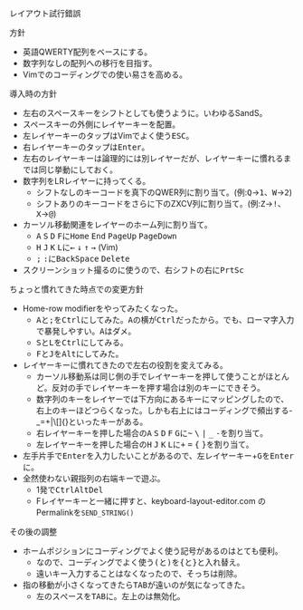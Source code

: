 レイアウト試行錯誤

方針
 - 英語QWERTY配列をベースにする。
 - 数字列なしの配列への移行を目指す。
 - Vimでのコーディングでの使い易さを高める。

導入時の方針
 - 左右のスペースキーをシフトとしても使うように。いわゆるSandS。
 - スペースキーの外側にレイヤーキーを配置。
 - 左レイヤーキーのタップはVimでよく使う<kbd>ESC</kbd>。
 - 右レイヤーキーのタップは<kbd>Enter</kbd>。
 - 左右のレイヤーキーは論理的には別レイヤーだが、レイヤーキーに慣れるまでは同じ挙動にしておく。
 - 数字列をLRレイヤーに持ってくる。
   - シフトなしのキーコードを真下のQWER列に割り当て。(例:<kbd>Q</kbd>→<kbd>1</kbd>、<kbd>W</kbd>→<kbd>2</kbd>)
   - シフトありのキーコードをさらに下のZXCV列に割り当て。(例:<kbd>Z</kbd>→<kbd>!</kbd>、<kbd>X</kbd>→<kbd>@</kbd>)
 - カーソル移動関連をレイヤーのホーム列に割り当て。
   - <kbd>A</kbd> <kbd>S</kbd> <kbd>D</kbd> <kbd>F</kbd>に<kbd>Home</kbd> <kbd>End</kbd> <kbd>PageUp</kbd> <kbd>PageDown</kbd>
   - <kbd>H</kbd> <kbd>J</kbd> <kbd>K</kbd> <kbd>L</kbd>に<kbd>←</kbd> <kbd>↓</kbd> <kbd>↑</kbd> <kbd>→</kbd> (Vim)
   - <kbd>;</kbd> <kbd>:</kbd>に<kbd>BackSpace</kbd> <kbd>Delete</kbd>
 - スクリーンショット撮るのに使うので、右シフトの右に<kbd>PrtSc</kbd>

ちょっと慣れてきた時点での変更方針
 - Home-row modifierをやってみたくなった。
   - <kbd>A</kbd>と<kbd>;</kbd>を<kbd>Ctrl</kbd>にしてみた。<kbd>A</kbd>の横が<kbd>Ctrl</kbd>だったから。でも、ローマ字入力で暴発しやすい。<kbd>A</kbd>はダメ。
   - <kbd>S</kbd>と<kbd>L</kbd>を<kbd>Ctrl</kbd>にしてみる。
   - <kbd>F</kbd>と<kbd>J</kbd>を<kbd>Alt</kbd>にしてみた。
 - レイヤーキーに慣れてきたので左右の役割を変えてみる。
   - カーソル移動系は同じ側の手でレイヤーキーを押して使うことがほとんど。反対の手でレイヤーキーを押す場合は別のキーにできそう。
   - 数字列のキーをレイヤーでは下方向にあるキーにマッピングしたので、右上のキーほどつらくなった。しかも右上にはコーディングで頻出する-_=+|\\[]{}といったキーがある。
   - 右レイヤーキーを押した場合の<kbd>A</kbd> <kbd>S</kbd> <kbd>D</kbd> <kbd>F</kbd> <kbd>G</kbd>に<kbd>~</kbd> <kbd>\\</kbd> <kbd>|</kbd> <kbd>_</kbd> <kbd>-</kbd>を割り当て。
   - 左レイヤーキーを押した場合の<kbd>H</kbd> <kbd>J</kbd> <kbd>K</kbd> <kbd>L</kbd>に<kbd>+</kbd> <kbd>=</kbd> <kbd>{</kbd> <kbd>}</kbd>を割り当て。
 - 左手片手で<kbd>Enter</kbd>を入力したいことがあるので、左レイヤーキー+<kbd>G</kbd>を<kbd>Enter</kbd>に。
 - 全然使わない親指列の右端キーで遊ぶ。
   - 1発で<kbd>Ctrl</kbd><kbd>Alt</kbd><kbd>Del</kbd>
   - Fレイヤーキーと一緒に押すと、keyboard-layout-editor.com のPermalinkを`SEND_STRING()`

その後の調整
 - ホームポジションにコーディングでよく使う記号があるのはとても便利。
   - なので、コーディングでよく使う<kbd>(</kbd>と<kbd>)</kbd>を<kbd>{</kbd>と<kbd>}</kbd>と入れ替え。
   - 遠いキー入力することはなくなったので、そっちは削除。
 - 指の移動が小さくなってきたら<kbd>TAB</kbd>が遠いのが気になってきた。
   - 左のスぺースを<kbd>TAB</kbd>に。左上のは無効化。
